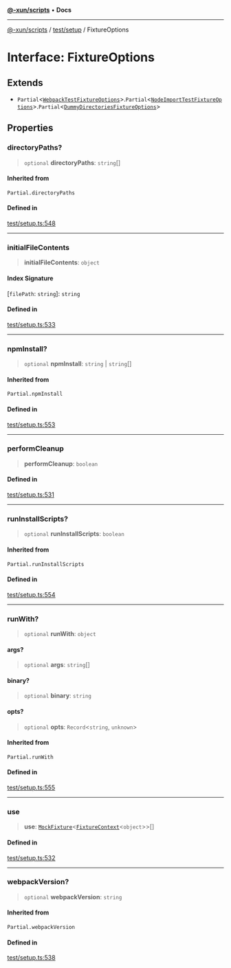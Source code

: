 [**@-xun/scripts**](../../../README.md) • **Docs**

***

[@-xun/scripts](../../../README.md) / [test/setup](../README.md) / FixtureOptions

# Interface: FixtureOptions

## Extends

- `Partial`\<[`WebpackTestFixtureOptions`](WebpackTestFixtureOptions.md)\>.`Partial`\<[`NodeImportTestFixtureOptions`](NodeImportTestFixtureOptions.md)\>.`Partial`\<[`DummyDirectoriesFixtureOptions`](DummyDirectoriesFixtureOptions.md)\>

## Properties

### directoryPaths?

> `optional` **directoryPaths**: `string`[]

#### Inherited from

`Partial.directoryPaths`

#### Defined in

[test/setup.ts:548](https://github.com/Xunnamius/xscripts/blob/326b67f320920677552b3ade3981268ca8a3447c/test/setup.ts#L548)

***

### initialFileContents

> **initialFileContents**: `object`

#### Index Signature

 \[`filePath`: `string`\]: `string`

#### Defined in

[test/setup.ts:533](https://github.com/Xunnamius/xscripts/blob/326b67f320920677552b3ade3981268ca8a3447c/test/setup.ts#L533)

***

### npmInstall?

> `optional` **npmInstall**: `string` \| `string`[]

#### Inherited from

`Partial.npmInstall`

#### Defined in

[test/setup.ts:553](https://github.com/Xunnamius/xscripts/blob/326b67f320920677552b3ade3981268ca8a3447c/test/setup.ts#L553)

***

### performCleanup

> **performCleanup**: `boolean`

#### Defined in

[test/setup.ts:531](https://github.com/Xunnamius/xscripts/blob/326b67f320920677552b3ade3981268ca8a3447c/test/setup.ts#L531)

***

### runInstallScripts?

> `optional` **runInstallScripts**: `boolean`

#### Inherited from

`Partial.runInstallScripts`

#### Defined in

[test/setup.ts:554](https://github.com/Xunnamius/xscripts/blob/326b67f320920677552b3ade3981268ca8a3447c/test/setup.ts#L554)

***

### runWith?

> `optional` **runWith**: `object`

#### args?

> `optional` **args**: `string`[]

#### binary?

> `optional` **binary**: `string`

#### opts?

> `optional` **opts**: `Record`\<`string`, `unknown`\>

#### Inherited from

`Partial.runWith`

#### Defined in

[test/setup.ts:555](https://github.com/Xunnamius/xscripts/blob/326b67f320920677552b3ade3981268ca8a3447c/test/setup.ts#L555)

***

### use

> **use**: [`MockFixture`](MockFixture.md)\<[`FixtureContext`](FixtureContext.md)\<`object`\>\>[]

#### Defined in

[test/setup.ts:532](https://github.com/Xunnamius/xscripts/blob/326b67f320920677552b3ade3981268ca8a3447c/test/setup.ts#L532)

***

### webpackVersion?

> `optional` **webpackVersion**: `string`

#### Inherited from

`Partial.webpackVersion`

#### Defined in

[test/setup.ts:538](https://github.com/Xunnamius/xscripts/blob/326b67f320920677552b3ade3981268ca8a3447c/test/setup.ts#L538)
